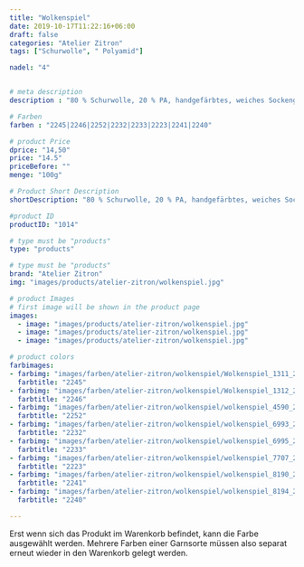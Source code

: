 ```yaml
---
title: "Wolkenspiel"
date: 2019-10-17T11:22:16+06:00
draft: false
categories: "Atelier Zitron"
tags: ["Schurwolle", " Polyamid"]	

nadel: "4"	


# meta description
description : "80 % Schurwolle, 20 % PA, handgefärbtes, weiches Sockengarn"

# Farben
farben : "2245|2246|2252|2232|2233|2223|2241|2240"

# product Price
dprice: "14,50"
price: "14.5"
priceBefore: ""
menge: "100g"

# Product Short Description
shortDescription: "80 % Schurwolle, 20 % PA, handgefärbtes, weiches Sockengarn"

#product ID
productID: "1014"

# type must be "products"
type: "products"

# type must be "products"
brand: "Atelier Zitron"
img: "images/products/atelier-zitron/wolkenspiel.jpg"   

# product Images
# first image will be shown in the product page
images:
  - image: "images/products/atelier-zitron/wolkenspiel.jpg"
  - image: "images/products/atelier-zitron/wolkenspiel.jpg"
  - image: "images/products/atelier-zitron/wolkenspiel.jpg"

# product colors
farbimages:
- farbimg: "images/farben/atelier-zitron/wolkenspiel/Wolkenspiel_1311_2245_1.jpg"	
  farbtitle: "2245"
- farbimg: "images/farben/atelier-zitron/wolkenspiel/Wolkenspiel_1312_2246_1.jpg"	
  farbtitle: "2246"
- farbimg: "images/farben/atelier-zitron/wolkenspiel/wolkenspiel_4590_2252_1.jpg"	
  farbtitle: "2252"
- farbimg: "images/farben/atelier-zitron/wolkenspiel/wolkenspiel_6993_2232_1.jpg"	
  farbtitle: "2232"
- farbimg: "images/farben/atelier-zitron/wolkenspiel/wolkenspiel_6995_2233_1.jpg"	
  farbtitle: "2233"
- farbimg: "images/farben/atelier-zitron/wolkenspiel/wolkenspiel_7707_2223_1.jpg"	
  farbtitle: "2223"
- farbimg: "images/farben/atelier-zitron/wolkenspiel/wolkenspiel_8190_2241_1.jpg"	
  farbtitle: "2241"
- farbimg: "images/farben/atelier-zitron/wolkenspiel/wolkenspiel_8194_2240_1.jpg"	
  farbtitle: "2240"

---
```


Erst wenn sich das Produkt im Warenkorb befindet, kann die Farbe ausgewählt werden.
Mehrere Farben einer Garnsorte müssen also separat erneut wieder in den Warenkorb gelegt werden.
